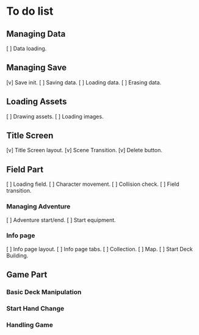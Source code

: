 # To do list

## Managing Data

[ ] Data loading.

## Managing Save

[v] Save init.
[ ] Saving data.
[ ] Loading data.
[ ] Erasing data.

## Loading Assets

[ ] Drawing assets.
[ ] Loading images.

## Title Screen

[v] Title Screen layout.
[v] Scene Transition.
[v] Delete button.

## Field Part

[ ] Loading field.
[ ] Character movement.
[ ] Collision check.
[ ] Field transition.

### Managing Adventure

[ ] Adventure start/end.
[ ] Start equipment.

### Info page

[ ] Info page layout.
[ ] Info page tabs.
[ ] Collection.
[ ] Map.
[ ] Start Deck Building.

## Game Part

### Basic Deck Manipulation

### Start Hand Change

### Handling Game